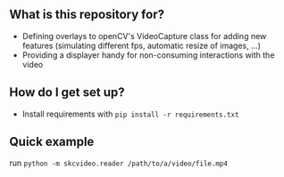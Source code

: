 ## What is this repository for? ##
* Defining overlays to openCV's VideoCapture class for adding new features
    (simulating different fps, automatic resize of images, ...)
* Providing a displayer handy for non-consuming interactions with the video

## How do I get set up? ##
* Install requirements with `pip install -r requirements.txt`

## Quick example ##
run `python -m skcvideo.reader /path/to/a/video/file.mp4`
